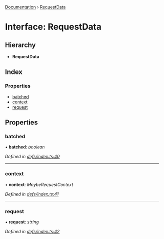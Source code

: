 [Documentation](../README.md) › [RequestData](requestdata.md)

# Interface: RequestData

## Hierarchy

* **RequestData**

## Index

### Properties

* [batched](requestdata.md#batched)
* [context](requestdata.md#context)
* [request](requestdata.md#request)

## Properties

###  batched

• **batched**: *boolean*

*Defined in [defs/index.ts:40](https://github.com/badbatch/graphql-box/blob/fc60c6e3/packages/server/src/defs/index.ts#L40)*

___

###  context

• **context**: *MaybeRequestContext*

*Defined in [defs/index.ts:41](https://github.com/badbatch/graphql-box/blob/fc60c6e3/packages/server/src/defs/index.ts#L41)*

___

###  request

• **request**: *string*

*Defined in [defs/index.ts:42](https://github.com/badbatch/graphql-box/blob/fc60c6e3/packages/server/src/defs/index.ts#L42)*
